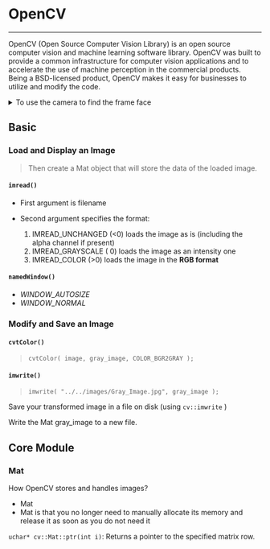 # OpenCV

---

OpenCV (Open Source Computer Vision Library) is an open source computer vision and machine learning software library. OpenCV was built to provide a common infrastructure for computer vision applications and to accelerate the use of machine perception in the commercial products.
Being a BSD-licensed product, OpenCV makes it easy for businesses to utilize and modify the code.

<details><summary>To use the camera to find the frame face</summary>

```python
video_capture = cv2.VideoCapture(0)
process_this_frame = True
while True:
    # Grab a single frame of video
    ret, frame = video_capture.read()

    # Resize frame of video to 1/4 size for faster face recognition processing
    small_frame = cv2.resize(frame, (0, 0), fx=0.25, fy=0.25)

    # Convert the image from BGR color (which OpenCV uses) to RGB color (which face_recognition uses)
    rgb_small_frame = small_frame[:, :, ::-1]

    # Only process every other frame of video to save time
    if process_this_frame:
        # Find all the faces and face encodings in the current frame of video
        f_face_locations = face_recognition.face_locations(rgb_small_frame)
        f_face_encodings = face_recognition.face_encodings(
            rgb_small_frame, f_face_locations)
        # print(f_face_encodings)
        for f_face_encoding in f_face_encodings:
            match = face_recognition.compare_faces(face_encodings, f_face_encoding, 0.4)
            print(match)
            for (i, name) in enumerate(face_correct_names):
                if match[i]:
                    print(face_correct_names[i])
    process_this_frame = not process_this_frame
    cv2.imshow('Video2', frame)
    # Hit 'q' on the keyboard to quit!
    if cv2.waitKey(1) & 0xFF == ord('q'):
        break

video_capture.release()
cv2.destroyAllWindows()
```

</details>

## Basic

### Load and Display an Image

> Then create a Mat object that will store the data of the loaded image.

#### `imread()`

- First argument is filename

- Second argument specifies the format:
    1. IMREAD_UNCHANGED (<0) loads the image as is (including the alpha channel if present)
    2. IMREAD_GRAYSCALE ( 0) loads the image as an intensity one
    3. IMREAD_COLOR (>0) loads the image in the **RGB format**

#### `namedWindow()`

- *WINDOW_AUTOSIZE*
- *WINDOW_NORMAL*

### Modify and Save an Image

#### `cvtColor()`

 > `cvtColor( image, gray_image, COLOR_BGR2GRAY );`

#### `imwrite()`

> `imwrite( "../../images/Gray_Image.jpg", gray_image );`

Save your transformed image in a file on disk (using `cv::imwrite` )

Write the Mat gray_image to a new file.

## Core Module

### Mat

How OpenCV stores and handles images?

- Mat
- Mat is that you no longer need to manually allocate its memory and release it as soon as you do not need it

`uchar* cv::Mat::ptr(int i)`: Returns a pointer to the specified matrix row.